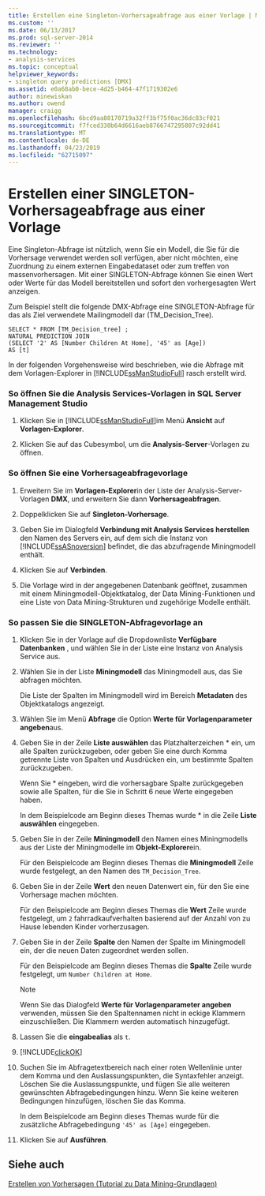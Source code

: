 ```yaml
---
title: Erstellen eine Singleton-Vorhersageabfrage aus einer Vorlage | Microsoft-Dokumentation
ms.custom: ''
ms.date: 06/13/2017
ms.prod: sql-server-2014
ms.reviewer: ''
ms.technology:
- analysis-services
ms.topic: conceptual
helpviewer_keywords:
- singleton query predictions [DMX]
ms.assetid: e0a68ab0-bece-4d25-b464-47f1719302e6
author: minewiskan
ms.author: owend
manager: craigg
ms.openlocfilehash: 6bcd9aa80170719a32ff3bf75f0ac36dc83cf021
ms.sourcegitcommit: f7fced330b64d6616aeb8766747295807c92dd41
ms.translationtype: MT
ms.contentlocale: de-DE
ms.lasthandoff: 04/23/2019
ms.locfileid: "62715097"
---
```

# <a name="create-a-singleton-prediction-query-from-a-template"></a>Erstellen einer SINGLETON-Vorhersageabfrage aus einer Vorlage
  Eine Singleton-Abfrage ist nützlich, wenn Sie ein Modell, die Sie für die Vorhersage verwendet werden soll verfügen, aber nicht möchten, eine Zuordnung zu einem externen Eingabedataset oder zum treffen von massenvorhersagen. Mit einer SINGLETON-Abfrage können Sie einen Wert oder Werte für das Modell bereitstellen und sofort den vorhergesagten Wert anzeigen.  
  
 Zum Beispiel stellt die folgende DMX-Abfrage eine SINGLETON-Abfrage für das als Ziel verwendete Mailingmodell dar (TM_Decision_Tree).  
  
```  
SELECT * FROM [TM_Decision_tree] ;  
NATURAL PREDICTION JOIN  
(SELECT '2' AS [Number Children At Home], '45' as [Age])  
AS [t]  
```  
  
 In der folgenden Vorgehensweise wird beschrieben, wie die Abfrage mit dem Vorlagen-Explorer in [!INCLUDE[ssManStudioFull](../../includes/ssmanstudiofull-md.md)] rasch erstellt wird.  
  
### <a name="to-open-the-analysis-services-templates-in-sql-server-management-studio"></a>So öffnen Sie die Analysis Services-Vorlagen in SQL Server Management Studio  
  
1.  Klicken Sie in [!INCLUDE[ssManStudioFull](../../includes/ssmanstudiofull-md.md)]im Menü **Ansicht** auf **Vorlagen-Explorer**.  
  
2.  Klicken Sie auf das Cubesymbol, um die **Analysis-Server**-Vorlagen zu öffnen.  
  
### <a name="to-open-a-prediction-query-template"></a>So öffnen Sie eine Vorhersageabfragevorlage  
  
1.  Erweitern Sie im **Vorlagen-Explorer**in der Liste der Analysis-Server-Vorlagen **DMX**, und erweitern Sie dann **Vorhersageabfragen**.  
  
2.  Doppelklicken Sie auf **Singleton-Vorhersage**.  
  
3.  Geben Sie im Dialogfeld **Verbindung mit Analysis Services herstellen** den Namen des Servers ein, auf dem sich die Instanz von [!INCLUDE[ssASnoversion](../../includes/ssasnoversion-md.md)] befindet, die das abzufragende Miningmodell enthält.  
  
4.  Klicken Sie auf **Verbinden**.  
  
5.  Die Vorlage wird in der angegebenen Datenbank geöffnet, zusammen mit einem Miningmodell-Objektkatalog, der Data Mining-Funktionen und eine Liste von Data Mining-Strukturen und zugehörige Modelle enthält.  
  
### <a name="to-customize-the-singleton-query-template"></a>So passen Sie die SINGLETON-Abfragevorlage an  
  
1.  Klicken Sie in der Vorlage auf die Dropdownliste **Verfügbare Datenbanken** , und wählen Sie in der Liste eine Instanz von Analysis Service aus.  
  
2.  Wählen Sie in der Liste **Miningmodell** das Miningmodell aus, das Sie abfragen möchten.  
  
     Die Liste der Spalten im Miningmodell wird im Bereich **Metadaten** des Objektkatalogs angezeigt.  
  
3.  Wählen Sie im Menü **Abfrage** die Option **Werte für Vorlagenparameter angeben**aus.  
  
4.  Geben Sie in der Zeile **Liste auswählen** das Platzhalterzeichen * ein, um alle Spalten zurückzugeben, oder geben Sie eine durch Komma getrennte Liste von Spalten und Ausdrücken ein, um bestimmte Spalten zurückzugeben.  
  
     Wenn Sie * eingeben, wird die vorhersagbare Spalte zurückgegeben sowie alle Spalten, für die Sie in Schritt 6 neue Werte eingegeben haben.  
  
     In dem Beispielcode am Beginn dieses Themas wurde * in die Zeile **Liste auswählen** eingegeben.  
  
5.  Geben Sie in der Zeile **Miningmodell** den Namen eines Miningmodells aus der Liste der Miningmodelle im **Objekt-Explorer**ein.  
  
     Für den Beispielcode am Beginn dieses Themas die **Miningmodell** Zeile wurde festgelegt, an den Namen des `TM_Decision_Tree`.  
  
6.  Geben Sie in der Zeile **Wert** den neuen Datenwert ein, für den Sie eine Vorhersage machen möchten.  
  
     Für den Beispielcode am Beginn dieses Themas die **Wert** Zeile wurde festgelegt, um `2` fahrradkaufverhalten basierend auf der Anzahl von zu Hause lebenden Kinder vorherzusagen.  
  
7.  Geben Sie in der Zeile **Spalte** den Namen der Spalte im Miningmodell ein, der die neuen Daten zugeordnet werden sollen.  
  
     Für den Beispielcode am Beginn dieses Themas die **Spalte** Zeile wurde festgelegt, um `Number Children at Home`.  
  
    > [!NOTE]  
    >  Wenn Sie das Dialogfeld **Werte für Vorlagenparameter angeben** verwenden, müssen Sie den Spaltennamen nicht in eckige Klammern einzuschließen. Die Klammern werden automatisch hinzugefügt.  
  
8.  Lassen Sie die **eingabealias** als `t`.  
  
9. [!INCLUDE[clickOK](../../includes/clickok-md.md)]  
  
10. Suchen Sie im Abfragetextbereich nach einer roten Wellenlinie unter dem Komma und den Auslassungspunkten, die Syntaxfehler anzeigt. Löschen Sie die Auslassungspunkte, und fügen Sie alle weiteren gewünschten Abfragebedingungen hinzu. Wenn Sie keine weiteren Bedingungen hinzufügen, löschen Sie das Komma.  
  
     In dem Beispielcode am Beginn dieses Themas wurde für die zusätzliche Abfragebedingung `'45' as [Age]` eingegeben.  
  
11. Klicken Sie auf **Ausführen**.  
  
## <a name="see-also"></a>Siehe auch  
 [Erstellen von Vorhersagen &#40;Tutorial zu Data Mining-Grundlagen&#41;](../../tutorials/creating-predictions-basic-data-mining-tutorial.md)  
  
  
